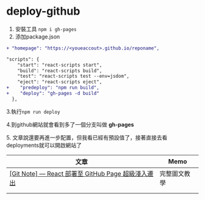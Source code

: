 # deploy-github



1. 安裝工具 `npm i gh-pages`
2. 添加package.json

```diff
+ "homepage": "https://<youeaccout>.github.io/reponame",  

"scripts": {
    "start": "react-scripts start",
    "build": "react-scripts build",
    "test": "react-scripts test --env=jsdom",
    "eject": "react-scripts eject",
+    "predeploy": "npm run build", 
+    "deploy": "gh-pages -d build"
  },
```

3.執行`npm run deploy`

4.到github網站就會看到多了一個分支叫做 **gh-pages**

5\. 文章說還要再進一步配置，但我看已經有預設值了，接著直接去看deployments就可以開啟網站了







| 文章                                                                                                | Memo   |
| ------------------------------------------------------------------------------------------------- | ------ |
| [\[Git Note\] — React 部署至 GitHub Page 超級淺入遷出](https://rexhung0302.github.io/2021/09/28/20210928/) | 完整圖文教學 |
|                                                                                                   |        |
|                                                                                                   |        |



